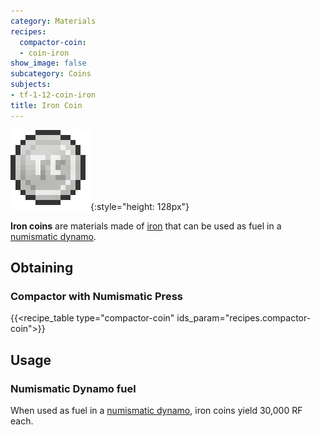 ```yaml
---
category: Materials
recipes:
  compactor-coin:
  - coin-iron
show_image: false
subcategory: Coins
subjects:
- tf-1-12-coin-iron
title: Iron Coin
---
```


![Iron coin](/assets/images/docs/1.12/thermal-foundation/coin-iron.png){:style="height: 128px"}


**Iron coins** are materials made of
[iron](https://minecraft.gamepedia.com/Iron_Ingot) that can be used as fuel in a
[numismatic dynamo](../../thermal-expansion/numismatic-dynamo/).


Obtaining
---------

### Compactor with Numismatic Press
{{<recipe_table type="compactor-coin" ids_param="recipes.compactor-coin">}}


Usage
-----

### Numismatic Dynamo fuel
When used as fuel in a [numismatic dynamo](../../thermal-expansion/numismatic-dynamo/), iron coins
yield 30,000 RF each.
